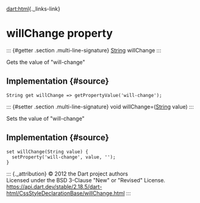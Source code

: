 [dart:html](../../dart-html/dart-html-library){._links-link}

willChange property
===================

::: {#getter .section .multi-line-signature}
[String](../../dart-core/string-class) willChange
:::

Gets the value of \"will-change\"

Implementation {#source}
--------------

``` {.language-dart data-language="dart"}
String get willChange => getPropertyValue('will-change');
```

::: {#setter .section .multi-line-signature}
void willChange=([String](../../dart-core/string-class) value)
:::

Sets the value of \"will-change\"

Implementation {#source}
--------------

``` {.language-dart data-language="dart"}
set willChange(String value) {
  setProperty('will-change', value, '');
}
```

::: {._attribution}
© 2012 the Dart project authors\
Licensed under the BSD 3-Clause \"New\" or \"Revised\" License.\
<https://api.dart.dev/stable/2.18.5/dart-html/CssStyleDeclarationBase/willChange.html>
:::
